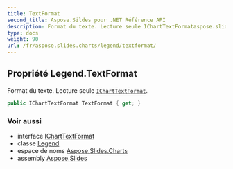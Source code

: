 ```yaml
---
title: TextFormat
second_title: Aspose.Sildes pour .NET Référence API
description: Format du texte. Lecture seule IChartTextFormataspose.slides.charts/icharttextformat.
type: docs
weight: 90
url: /fr/aspose.slides.charts/legend/textformat/
---
```


## Propriété Legend.TextFormat

Format du texte. Lecture seule [`IChartTextFormat`](../../icharttextformat).

```csharp
public IChartTextFormat TextFormat { get; }
```

### Voir aussi

* interface [IChartTextFormat](../../icharttextformat)
* classe [Legend](../../legend)
* espace de noms [Aspose.Slides.Charts](../../legend)
* assembly [Aspose.Slides](../../../)

<!-- NE PAS ÉDITER : généré par xmldocmd pour Aspose.Slides.dll -->